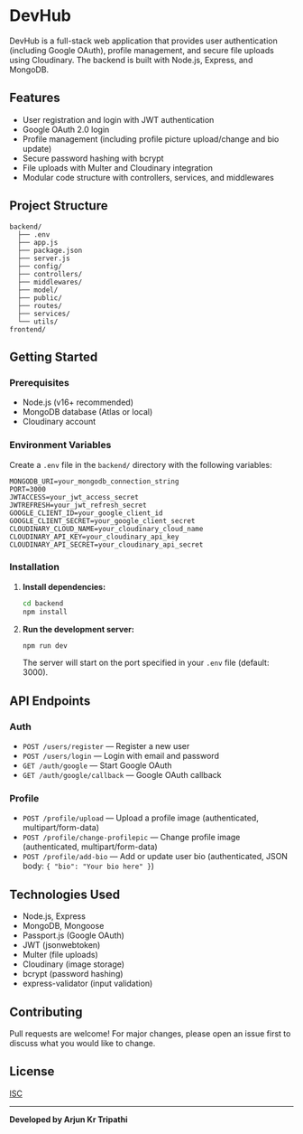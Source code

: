 # DevHub

DevHub is a full-stack web application that provides user authentication (including Google OAuth), profile management, and secure file uploads using Cloudinary. The backend is built with Node.js, Express, and MongoDB.

## Features

- User registration and login with JWT authentication
- Google OAuth 2.0 login
- Profile management (including profile picture upload/change and bio update)
- Secure password hashing with bcrypt
- File uploads with Multer and Cloudinary integration
- Modular code structure with controllers, services, and middlewares

## Project Structure

```
backend/
  ├── .env
  ├── app.js
  ├── package.json
  ├── server.js
  ├── config/
  ├── controllers/
  ├── middlewares/
  ├── model/
  ├── public/
  ├── routes/
  ├── services/
  └── utils/
frontend/
```

## Getting Started

### Prerequisites

- Node.js (v16+ recommended)
- MongoDB database (Atlas or local)
- Cloudinary account

### Environment Variables

Create a `.env` file in the `backend/` directory with the following variables:

```
MONGODB_URI=your_mongodb_connection_string
PORT=3000
JWTACCESS=your_jwt_access_secret
JWTREFRESH=your_jwt_refresh_secret
GOOGLE_CLIENT_ID=your_google_client_id
GOOGLE_CLIENT_SECRET=your_google_client_secret
CLOUDINARY_CLOUD_NAME=your_cloudinary_cloud_name
CLOUDINARY_API_KEY=your_cloudinary_api_key
CLOUDINARY_API_SECRET=your_cloudinary_api_secret
```

### Installation

1. **Install dependencies:**

   ```sh
   cd backend
   npm install
   ```

2. **Run the development server:**

   ```sh
   npm run dev
   ```

   The server will start on the port specified in your `.env` file (default: 3000).

## API Endpoints

### Auth

- `POST /users/register` — Register a new user
- `POST /users/login` — Login with email and password
- `GET /auth/google` — Start Google OAuth
- `GET /auth/google/callback` — Google OAuth callback

### Profile

- `POST /profile/upload` — Upload a profile image (authenticated, multipart/form-data)
- `POST /profile/change-profilepic` — Change profile image (authenticated, multipart/form-data)
- `POST /profile/add-bio` — Add or update user bio (authenticated, JSON body: `{ "bio": "Your bio here" }`)

## Technologies Used

- Node.js, Express
- MongoDB, Mongoose
- Passport.js (Google OAuth)
- JWT (jsonwebtoken)
- Multer (file uploads)
- Cloudinary (image storage)
- bcrypt (password hashing)
- express-validator (input validation)

## Contributing

Pull requests are welcome! For major changes, please open an issue first to discuss what you would like to change.

## License

[ISC](LICENSE)

---

**Developed by Arjun Kr Tripathi**